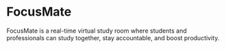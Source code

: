 # FocusMate
FocusMate is a real-time virtual study room where students and professionals can study together, stay accountable, and boost productivity. 
